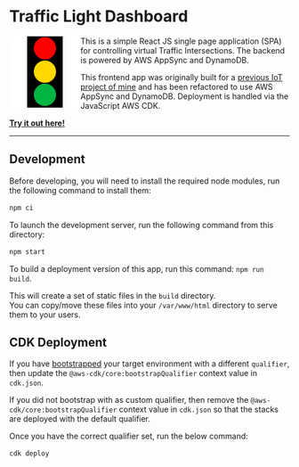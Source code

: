 # Traffic Light Dashboard
<img align="left" width="128" height="128" alt="Illustration of a traffic light with red, yellow, and green lights" src="public/logo192.png" >  
This is a simple React JS single page application (SPA) for controlling virtual Traffic Intersections.    
The backend is powered by AWS AppSync and DynamoDB.   

This frontend app was originally built for a [previous IoT project of mine](https://github.com/tsengia/iot-thingy91-traffic-lights) and has been refactored to use AWS AppSync and DynamoDB. Deployment is handled via the JavaScript AWS CDK.

__[Try it out here!](https://traffic-lights.tsengia.net/)__  

--- 
## Development
Before developing, you will need to install the required node modules, run the following command to install them:
```bash
npm ci
```

To launch the development server, run the following command from this directory: 
```bash
npm start
```

To build a deployment version of this app, run this command: `npm run build`.

This will create a set of static files in the `build` directory.  
You can copy/move these files into your `/var/www/html` directory to serve them to your users.

## CDK Deployment

If you have [bootstrapped](https://docs.aws.amazon.com/cdk/v2/guide/bootstrapping.html) your target environment with a different `qualifier`, then update the `@aws-cdk/core:bootstrapQualifier` context value in `cdk.json`.

If you did not bootstrap with as custom qualifier, then remove the `@aws-cdk/core:bootstrapQualifier` context value in `cdk.json` so that the stacks are deployed with the default qualifier.

Once you have the correct qualifier set, run the below command:
```bash
cdk deploy
```

